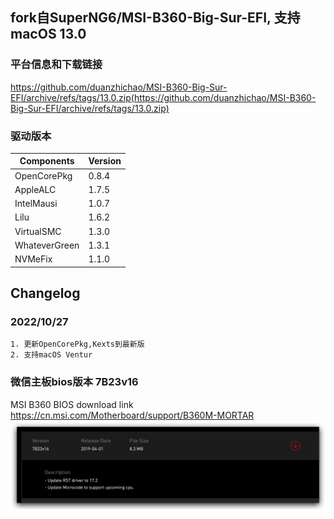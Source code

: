 ## fork自SuperNG6/MSI-B360-Big-Sur-EFI, 支持macOS 13.0

### 平台信息和下载链接
https://github.com/duanzhichao/MSI-B360-Big-Sur-EFI/archive/refs/tags/13.0.zip(https://github.com/duanzhichao/MSI-B360-Big-Sur-EFI/archive/refs/tags/13.0.zip)

### 驱动版本

| Components    | Version               |
| ------------- | --------------------- |
| OpenCorePkg   | 0.8.4    | 
| AppleALC      | 1.7.5       |
| IntelMausi    | 1.0.7     |
| Lilu          | 1.6.2           |
| VirtualSMC    | 1.3.0     |
| WhateverGreen | 1.3.1  |
| NVMeFix       | 1.1.0        |
    

## Changelog
### 2022/10/27
    1. 更新OpenCorePkg,Kexts到最新版
    2. 支持macOS Ventur

### 微信主板bios版本 7B23v16
MSI B360 BIOS download link https://cn.msi.com/Motherboard/support/B360M-MORTAR
![示例图片加载失败](https://raw.githubusercontent.com/SuperNG6/pic/master/Hackintosh%20images/BIOS.png)

